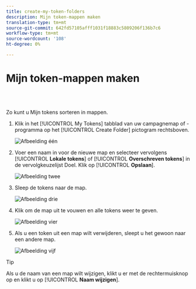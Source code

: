 ```yaml
---
title: create-my-token-folders
description: Mijn token-mappen maken
translation-type: tm+mt
source-git-commit: 642fd57105afff1031f18883c5809206f136b7c6
workflow-type: tm+mt
source-wordcount: '108'
ht-degree: 0%

---
```



# Mijn token-mappen maken

<br> 

Zo kunt u Mijn tokens sorteren in mappen.

1. Klik in het [!UICONTROL My Tokens] tabblad van uw campagnemap of -programma op het [!UICONTROL Create Folder] pictogram rechtsboven.

   ![Afbeelding één](/help/sky/assets/my-tokens/create-my-token-folders/create-my-token-folders-1.png)

1. Voer een naam in voor de nieuwe map en selecteer vervolgens [!UICONTROL **Lokale tokens**] of [!UICONTROL **Overschreven tokens**] in de vervolgkeuzelijst Doel. Klik op [!UICONTROL **Opslaan**].

   ![Afbeelding twee](/help/sky/assets/my-tokens/create-my-token-folders/create-my-token-folders-2.png)

1. Sleep de tokens naar de map.

   ![Afbeelding drie](/help/sky/assets/my-tokens/create-my-token-folders/create-my-token-folders-3.png)

1. Klik om de map uit te vouwen en alle tokens weer te geven.

   ![Afbeelding vier](/help/sky/assets/my-tokens/create-my-token-folders/create-my-token-folders-4.png)

1. Als u een token uit een map wilt verwijderen, sleept u het gewoon naar een andere map.

   ![Afbeelding vijf](/help/sky/assets/my-tokens/create-my-token-folders/create-my-token-folders-5.png)

>[!TIP]
>
>Als u de naam van een map wilt wijzigen, klikt u er met de rechtermuisknop op en klikt u op [!UICONTROL **Naam wijzigen**].
